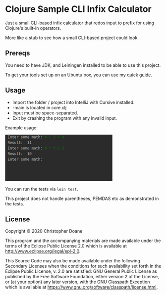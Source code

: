# Clojure Sample CLI Infix Calculator

Just a small CLI-based infix calculator that redos input to prefix for using Clojure's built-in operators.

More like a stub to see how a small CLI-based project could look.

## Prereqs

You need to have JDK, and Leiningen installed to be able to use this project.

To get your tools set up on an Ubuntu box, you can use my quick [guide](https://gist.github.com/christopherdoane/9b62f5c40ef08d6146b64b9da009ca32).

## Usage

- Import the folder / project into IntelliJ with Cursive installed. 
- -main is located in core.clj
- Input must be space-separated.
- Exit by crashing the program with any invalid input.

Example usage:

![pic of some sample input](resources/usage.png)

You can run the tests via `lein test`.

This project does not handle parentheses, PEMDAS etc as demonstrated in the tests.

## License

Copyright © 2020 Christopher Doane

This program and the accompanying materials are made available under the
terms of the Eclipse Public License 2.0 which is available at
http://www.eclipse.org/legal/epl-2.0.

This Source Code may also be made available under the following Secondary
Licenses when the conditions for such availability set forth in the Eclipse
Public License, v. 2.0 are satisfied: GNU General Public License as published by
the Free Software Foundation, either version 2 of the License, or (at your
option) any later version, with the GNU Classpath Exception which is available
at https://www.gnu.org/software/classpath/license.html.
